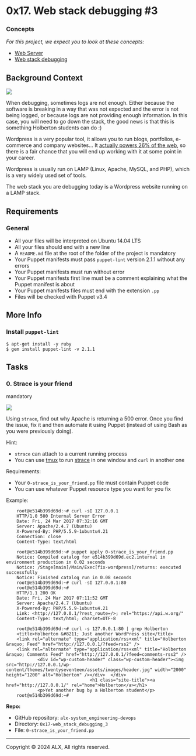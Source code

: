 0x17. Web stack debugging #3
============================

### Concepts

_For this project, we expect you to look at these concepts:_

*   [Web Server](/concepts/17)
*   [Web stack debugging](/concepts/68)

Background Context
------------------

![](https://s3.amazonaws.com/intranet-projects-files/holbertonschool-sysadmin_devops/293/d42WuBh.png)

When debugging, sometimes logs are not enough. Either because the software is breaking in a way that was not expected and the error is not being logged, or because logs are not providing enough information. In this case, you will need to go down the stack, the good news is that this is something Holberton students can do :)

Wordpress is a very popular tool, it allows you to run blogs, portfolios, e-commerce and company websites… It [actually powers 26% of the web](https://managewp.com/blog/statistics-about-wordpress-usage), so there is a fair chance that you will end up working with it at some point in your career.

Wordpress is usually run on LAMP (Linux, Apache, MySQL, and PHP), which is a very widely used set of tools.

The web stack you are debugging today is a Wordpress website running on a LAMP stack.

Requirements
------------

### General

*   All your files will be interpreted on Ubuntu 14.04 LTS
*   All your files should end with a new line
*   A `README.md` file at the root of the folder of the project is mandatory
*   Your Puppet manifests must pass `puppet-lint` version 2.1.1 without any errors
*   Your Puppet manifests must run without error
*   Your Puppet manifests first line must be a comment explaining what the Puppet manifest is about
*   Your Puppet manifests files must end with the extension `.pp`
*   Files will be checked with Puppet v3.4

More Info
---------

### Install `puppet-lint`

    $ apt-get install -y ruby
    $ gem install puppet-lint -v 2.1.1
    

Tasks
-----

### 0\. Strace is your friend

mandatory

[![](https://s3.amazonaws.com/alx-intranet.hbtn.io/uploads/medias/2019/6/f5af5167e65bd3101f76.png?X-Amz-Algorithm=AWS4-HMAC-SHA256&X-Amz-Credential=AKIARDDGGGOUSBVO6H7D%2F20240117%2Fus-east-1%2Fs3%2Faws4_request&X-Amz-Date=20240117T074020Z&X-Amz-Expires=86400&X-Amz-SignedHeaders=host&X-Amz-Signature=b99e49ac9c831c37eeb201fd243253d27ef2c936f81d4aef8abecbd7ab22687e)](https://youtu.be/uHEzt1QuASo)

Using `strace`, find out why Apache is returning a 500 error. Once you find the issue, fix it and then automate it using Puppet (instead of using Bash as you were previously doing).

Hint:

*   `strace` can attach to a current running process
*   You can use [tmux](https://hamvocke.com/blog/a-quick-and-easy-guide-to-tmux/) to run [strace](https://strace.io/) in one window and `curl` in another one

Requirements:

*   Your `0-strace_is_your_friend.pp` file must contain Puppet code
*   You can use whatever Puppet resource type you want for you fix

Example:
```
    root@e514b399d69d:~# curl -sI 127.0.0.1
    HTTP/1.0 500 Internal Server Error
    Date: Fri, 24 Mar 2017 07:32:16 GMT
    Server: Apache/2.4.7 (Ubuntu)
    X-Powered-By: PHP/5.5.9-1ubuntu4.21
    Connection: close
    Content-Type: text/html
    
    root@e514b399d69d:~# puppet apply 0-strace_is_your_friend.pp
    Notice: Compiled catalog for e514b399d69d.ec2.internal in environment production in 0.02 seconds
    Notice: /Stage[main]/Main/Exec[fix-wordpress]/returns: executed successfully
    Notice: Finished catalog run in 0.08 seconds
    root@e514b399d69d:~# curl -sI 127.0.0.1:80
    root@e514b399d69d:~#
    HTTP/1.1 200 OK
    Date: Fri, 24 Mar 2017 07:11:52 GMT
    Server: Apache/2.4.7 (Ubuntu)
    X-Powered-By: PHP/5.5.9-1ubuntu4.21
    Link: <http://127.0.0.1/?rest_route=/>; rel="https://api.w.org/"
    Content-Type: text/html; charset=UTF-8
    
    root@e514b399d69d:~# curl -s 127.0.0.1:80 | grep Holberton
    <title>Holberton &#8211; Just another WordPress site</title>
    <link rel="alternate" type="application/rss+xml" title="Holberton &raquo; Feed" href="http://127.0.0.1/?feed=rss2" />
    <link rel="alternate" type="application/rss+xml" title="Holberton &raquo; Comments Feed" href="http://127.0.0.1/?feed=comments-rss2" />
            <div id="wp-custom-header" class="wp-custom-header"><img src="http://127.0.0.1/wp-content/themes/twentyseventeen/assets/images/header.jpg" width="2000" height="1200" alt="Holberton" /></div>  </div>
                                <h1 class="site-title"><a href="http://127.0.0.1/" rel="home">Holberton</a></h1>
            <p>Yet another bug by a Holberton student</p>
    root@e514b399d69d:~#
```    

**Repo:**

*   GitHub repository: `alx-system_engineering-devops`
*   Directory: `0x17-web_stack_debugging_3`
*   File: `0-strace_is_your_friend.pp`

-----

Copyright © 2024 ALX, All rights reserved.
